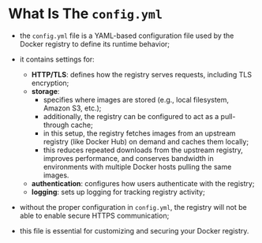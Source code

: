 # What Is The `config.yml`

- the `config.yml` file is a YAML-based configuration file used by the Docker registry to define its runtime behavior; 
- it contains settings for:
  - **HTTP/TLS**: defines how the registry serves requests, including TLS encryption;
  - **storage**: 
    - specifies where images are stored (e.g., local filesystem, Amazon S3, etc.);
    - additionally, the registry can be configured to act as a pull-through cache;
    - in this setup, the registry fetches images from an upstream registry (like Docker Hub) on demand and caches them locally;
    - this reduces repeated downloads from the upstream registry, improves performance, and conserves bandwidth in environments with multiple Docker hosts pulling the same images.
  - **authentication**: configures how users authenticate with the registry;
  - **logging**: sets up logging for tracking registry activity;
- without the proper configuration in `config.yml`, the registry will not be able to enable secure HTTPS communication;


- this file is essential for customizing and securing your Docker registry.

